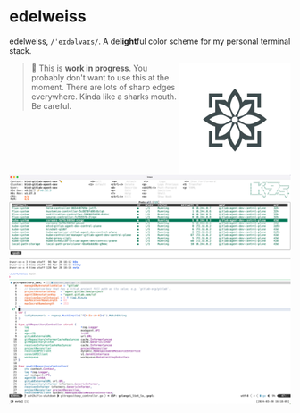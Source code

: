# edelweiss

edelweiss, `/ˈeɪdəlvaɪs/`. A de**light**ful color scheme for my personal terminal stack.

<img align="right" width="200" src="assets/logo_v1.png" />

> 🚧 This is **work in progress**. You probably don't want to use this at the moment.
> There are lots of sharp edges everywhere. Kinda like a sharks mouth. Be careful.

![edelweiss](assets/screenshot.png "edelweiss")
